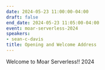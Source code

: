 ```yaml
---
date: 2024-05-23 11:00:00-04:00
draft: false
end_date: 2024-05-23 11:05:00-04:00
event: moar-serverless-2024
speakers:
- sean-c-davis
title: Opening and Welcome Address
---
```



Welcome to Moar Serverless!! 2024
